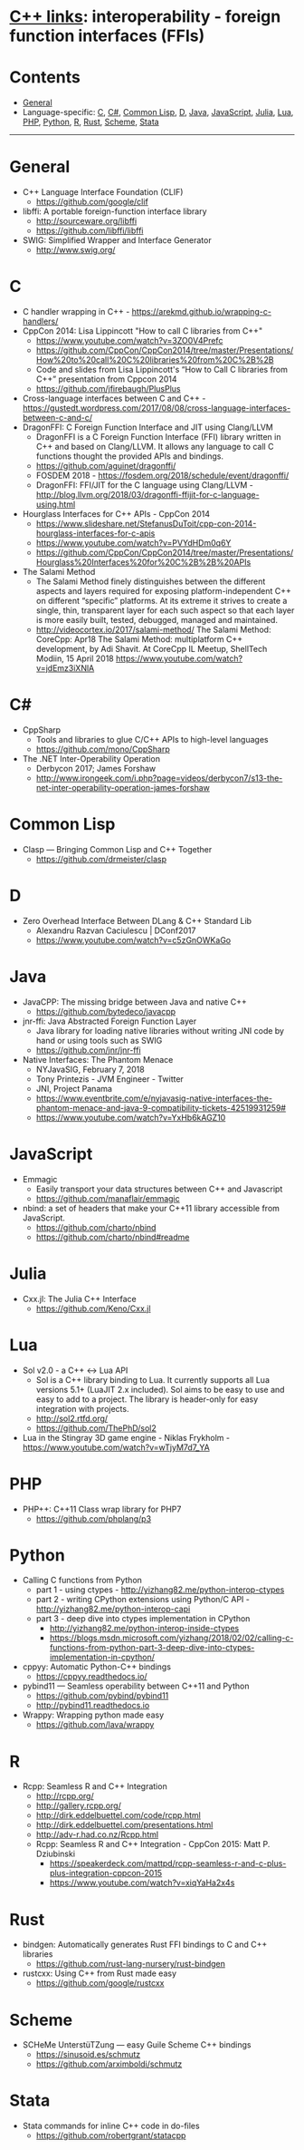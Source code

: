 # [C++ links](README.md): interoperability - foreign function interfaces (FFIs)

# Contents

* [General](#general)
* Language-specific: [C](#c), [C#](#c-1), [Common Lisp](#common-lisp), [D](#d), [Java](#java), [JavaScript](#javascript), [Julia](#julia), [Lua](#lua), [PHP](#php), [Python](#python), [R](#r), [Rust](#rust), [Scheme](#scheme), [Stata](#stata)

---

# General

* C++ Language Interface Foundation (CLIF)
	+ https://github.com/google/clif
* libffi: A portable foreign-function interface library
	+ http://sourceware.org/libffi
	+ https://github.com/libffi/libffi
* SWIG: Simplified Wrapper and Interface Generator
	+ http://www.swig.org/

# C

* C handler wrapping in C++ - https://arekmd.github.io/wrapping-c-handlers/
* CppCon 2014: Lisa Lippincott "How to call C libraries from C++"
	+ https://www.youtube.com/watch?v=3ZO0V4Prefc
	+ https://github.com/CppCon/CppCon2014/tree/master/Presentations/How%20to%20call%20C%20libraries%20from%20C%2B%2B
	+ Code and slides from Lisa Lippincott's “How to Call C libraries from C++” presentation from Cppcon 2014
	+ https://github.com/jfirebaugh/PlusPlus
* Cross-language interfaces between C and C++ - https://gustedt.wordpress.com/2017/08/08/cross-language-interfaces-between-c-and-c/
* DragonFFI: C Foreign Function Interface and JIT using Clang/LLVM
	+ DragonFFI is a C Foreign Function Interface (FFI) library written in C++ and based on Clang/LLVM. It allows any language to call C functions thought the provided APIs and bindings.
	+ https://github.com/aguinet/dragonffi/
	+ FOSDEM 2018 - https://fosdem.org/2018/schedule/event/dragonffi/
	+ DragonFFI: FFI/JIT for the C language using Clang/LLVM - http://blog.llvm.org/2018/03/dragonffi-ffijit-for-c-language-using.html
* Hourglass Interfaces for C++ APIs - CppCon 2014
	+ https://www.slideshare.net/StefanusDuToit/cpp-con-2014-hourglass-interfaces-for-c-apis
	+ https://www.youtube.com/watch?v=PVYdHDm0q6Y
	+ https://github.com/CppCon/CppCon2014/tree/master/Presentations/Hourglass%20Interfaces%20for%20C%2B%2B%20APIs
* The Salami Method
	+ The Salami Method finely distinguishes between the different aspects and layers required for exposing platform-independent C++ on different “specific” platforms. At its extreme it strives to create a single, thin, transparent layer for each such aspect so that each layer is more easily built, tested, debugged, managed and maintained.
	+ http://videocortex.io/2017/salami-method/
The Salami Method: CoreCpp: Apr18
The Salami Method: multiplatform C++ development, by Adi Shavit. At CoreCpp IL Meetup, ShellTech Modiin, 15 April 2018
https://www.youtube.com/watch?v=jdEmz3iXNlA

# C#

* CppSharp
	+ Tools and libraries to glue C/C++ APIs to high-level languages
	+ https://github.com/mono/CppSharp
* The .NET Inter-Operability Operation
	+ Derbycon 2017; James Forshaw
	+ http://www.irongeek.com/i.php?page=videos/derbycon7/s13-the-net-inter-operability-operation-james-forshaw

# Common Lisp

* Clasp — Bringing Common Lisp and C++ Together
	+ https://github.com/drmeister/clasp

# D

* Zero Overhead Interface Between DLang & C++ Standard Lib
	+ Alexandru Razvan Caciulescu | DConf2017
	+ https://www.youtube.com/watch?v=c5zGnOWKaGo

# Java

* JavaCPP: The missing bridge between Java and native C++
	+ https://github.com/bytedeco/javacpp
* jnr-ffi: Java Abstracted Foreign Function Layer
	+ Java library for loading native libraries without writing JNI code by hand or using tools such as SWIG
	+ https://github.com/jnr/jnr-ffi
* Native Interfaces: The Phantom Menace
	+ NYJavaSIG, February 7, 2018
	+ Tony Printezis - JVM Engineer - Twitter
	+ JNI, Project Panama
	+ https://www.eventbrite.com/e/nyjavasig-native-interfaces-the-phantom-menace-and-java-9-compatibility-tickets-42519931259#
	+ https://www.youtube.com/watch?v=YxHb6kAGZ10

# JavaScript

* Emmagic
	+ Easily transport your data structures between C++ and Javascript
	+ https://github.com/manaflair/emmagic
* nbind: a set of headers that make your C++11 library accessible from JavaScript.
	+ https://github.com/charto/nbind
	+ https://github.com/charto/nbind#readme

# Julia

* Cxx.jl: The Julia C++ Interface
	+ https://github.com/Keno/Cxx.jl

# Lua

* Sol v2.0 - a C++ <-> Lua API
	+ Sol is a C++ library binding to Lua. It currently supports all Lua versions 5.1+ (LuaJIT 2.x included). Sol aims to be easy to use and easy to add to a project. The library is header-only for easy integration with projects.
	+ http://sol2.rtfd.org/
	+ https://github.com/ThePhD/sol2
* Lua in the Stingray 3D game engine - Niklas Frykholm - https://www.youtube.com/watch?v=wTjyM7d7_YA

# PHP

* PHP++: C++11 Class wrap library for PHP7
	+ https://github.com/phplang/p3

# Python

* Calling C functions from Python
	+ part 1 - using ctypes - http://yizhang82.me/python-interop-ctypes
	+ part 2 - writing CPython extensions using Python/C API - http://yizhang82.me/python-interop-capi
	+ part 3 - deep dive into ctypes implementation in CPython
		- http://yizhang82.me/python-interop-inside-ctypes
		- https://blogs.msdn.microsoft.com/yizhang/2018/02/02/calling-c-functions-from-python-part-3-deep-dive-into-ctypes-implementation-in-cpython/
* cppyy: Automatic Python-C++ bindings
	+ https://cppyy.readthedocs.io/
* pybind11 — Seamless operability between C++11 and Python
	+ https://github.com/pybind/pybind11
	+ http://pybind11.readthedocs.io
* Wrappy: Wrapping python made easy
	+ https://github.com/lava/wrappy

# R

* Rcpp: Seamless R and C++ Integration
	+ http://rcpp.org/
	+ http://gallery.rcpp.org/
	+ http://dirk.eddelbuettel.com/code/rcpp.html
	+ http://dirk.eddelbuettel.com/presentations.html
	+ http://adv-r.had.co.nz/Rcpp.html
	+ Rcpp: Seamless R and C++ Integration - CppCon 2015: Matt P. Dziubinski
		- https://speakerdeck.com/mattpd/rcpp-seamless-r-and-c-plus-plus-integration-cppcon-2015
		- https://www.youtube.com/watch?v=xiqYaHa2x4s

# Rust

* bindgen: Automatically generates Rust FFI bindings to C and C++ libraries
	+ https://github.com/rust-lang-nursery/rust-bindgen
* rustcxx: Using C++ from Rust made easy
	+ https://github.com/google/rustcxx

# Scheme

* SCHeMe UnterstüTZung — easy Guile Scheme C++ bindings
	+ https://sinusoid.es/schmutz
	+ https://github.com/arximboldi/schmutz

# Stata

* Stata commands for inline C++ code in do-files
	+ https://github.com/robertgrant/statacpp
